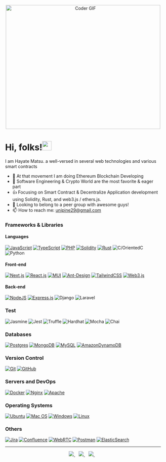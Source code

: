 <p align="center">
  <img src="https://media.giphy.com/media/SWoSkN6DxTszqIKEqv/giphy.gif" alt="Coder GIF" width="500" height="400">
</p>

  # Hi, folks!<img src="https://raw.githubusercontent.com/MartinHeinz/MartinHeinz/master/wave.gif" width="30px">
  I am Hayate Matsu. a well-versed in several web technologies and various smart contracts
  
- 🔭 At that movement I am doing Ethereum Blockchain Developing
- 👀 Software Engineering & Crypto World are the most favorite & eager part
- 👍 Focusing on Smart Contract & Decentralize Application development using Solidity, Rust, and web3.js / ethers.js.
- 💞️ Looking to belong to a peer group with awesome guys!
- 📫 How to reach me: unipine29@gmail.com


### Frameworks & Libraries

#### Languages
[![JavaScript](https://img.shields.io/badge/javascript-%23323330.svg?style=for-the-badge&logo=javascript&logoColor=%23F7DF1E)](https://github.com/unipine/)
[![TypeScript](https://img.shields.io/badge/typescript-%23007ACC.svg?style=for-the-badge&logo=typescript&logoColor=white)](https://github.com/unipine/)
[![PHP](https://img.shields.io/badge/php-%23007ACC.svg?style=for-the-badge&logo=php&logoColor=white)](https://github.com/unipine/)
[![Solidity](https://img.shields.io/badge/Solidity-%23363636.svg?style=for-the-badge&logo=solidity&logoColor=white)](https://github.com/unipine/)
[![Rust](https://img.shields.io/badge/rust-%23000000.svg?style=for-the-badge&logo=rust&logoColor=white)](https://github.com/unipine/)
![C/OrientedC](https://img.shields.io/badge/C-%2300599C.svg?style=for-the-badge&logo=C%2B%2B&logoColor=white)
![Python](https://img.shields.io/badge/python-3670A0?style=for-the-badge&logo=python&logoColor=ffdd54)


#### Front-end
[![Next.js](https://img.shields.io/badge/Next-black?style=for-the-badge&logo=next.js&logoColor=white&link=https://github.com/unipine/)](https://github.com/unipine/)
[![React.js](https://img.shields.io/badge/react-%2320232a.svg?style=for-the-badge&logo=react&logoColor=%2361DAFB&link=https://github.com/unipine/)](https://github.com/unipine/)
[![MUI](https://img.shields.io/badge/mui-%230081CB.svg?style=for-the-badge&logo=mui&logoColor=white)](https://github.com/unipine/)
[![Ant-Design](https://img.shields.io/badge/-AntDesign-%230170FE?style=for-the-badge&logo=ant-design&logoColor=white)](https://github.com/unipine/)
[![TailwindCSS](https://img.shields.io/badge/tailwindcss-%2338B2AC.svg?style=for-the-badge&logo=tailwind-css&logoColor=white)](https://github.com/unipine)
[![Web3.js](https://img.shields.io/badge/web3.js-%23092E20.svg?style=for-the-badge&logo=web3.js&logoColor=white)](https://github.com/unipine)


#### Back-end
[![NodeJS](https://img.shields.io/badge/node.js-6DA55F?style=for-the-badge&logo=node.js&logoColor=white&link=https://github.com/unipine/)](https://github.com/unipine/)
[![Express.js](https://img.shields.io/badge/express.js-%23404d59.svg?style=for-the-badge&logo=express&logoColor=%2361DAFB)](https://github.com/unipine/)
![Django](https://img.shields.io/badge/django-%23092E20.svg?style=for-the-badge&logo=django&logoColor=white)
![Laravel](https://img.shields.io/badge/laravel-%23FF2D20.svg?style=for-the-badge&logo=laravel&logoColor=white)


### Test
![Jasmine](https://img.shields.io/badge/-Jasmine-%238A4182?style=for-the-badge&logo=Jasmine&logoColor=white)
![Jest](https://img.shields.io/badge/-jest-%23C21325?style=for-the-badge&logo=jest&logoColor=white)
![Truffle](https://img.shields.io/badge/-truffle-%6DA55F?style=for-the-badge&logo=truffle&logoColor=white)
![Hardhat](https://img.shields.io/badge/-hardhat-%23FF9900?style=for-the-badge&logo=hardhat&logoColor=white)
![Mocha](https://img.shields.io/badge/-mocha-%238D6748?style=for-the-badge&logo=mocha&logoColor=white)
![Chai](https://img.shields.io/badge/-chai-%238D6748?style=for-the-badge&logo=chai&logoColor=white)



### Databases

[![Postgres](https://img.shields.io/badge/postgres-%23316192.svg?style=for-the-badge&logo=postgresql&logoColor=white)](https://github.com/unipine/)
[![MongoDB](https://img.shields.io/badge/MongoDB-%234ea94b.svg?style=for-the-badge&logo=mongodb&logoColor=white)](https://github.com/unipine/)
[![MySQL](https://img.shields.io/badge/mysql-%2300f.svg?style=for-the-badge&logo=mysql&logoColor=white)](https://github.com/unipine/)
[![AmazonDynamoDB](https://img.shields.io/badge/Amazon%20DynamoDB-4053D6?style=for-the-badge&logo=Amazon%20DynamoDB&logoColor=white)](https://github.com/unipine/)

### Version Control

[![Git](https://img.shields.io/badge/git-%23F05033.svg?style=for-the-badge&logo=git&logoColor=white)](https://github.com/unipine/)
[![GitHub](https://img.shields.io/badge/github-%23121011.svg?style=for-the-badge&logo=github&logoColor=white)](https://github.com/unipine/)

### Servers and DevOps

[![Docker](https://img.shields.io/badge/docker-%230db7ed.svg?style=for-the-badge&logo=docker&logoColor=white)](https://github.com/unipine)
[![Nginx](https://img.shields.io/badge/nginx-%23009639.svg?style=for-the-badge&logo=nginx&logoColor=white)](https://github.com/unipine)
[![Apache](https://img.shields.io/badge/apache-%23D42029.svg?style=for-the-badge&logo=apache&logoColor=white)](https://github.com/unipine)

### Operating Systems

[![Ubuntu](https://img.shields.io/badge/Ubuntu-E95420?style=for-the-badge&logo=ubuntu&logoColor=white)](https://github.com/unipine)
[![Mac OS](https://img.shields.io/badge/mac%20os-000000?style=for-the-badge&logo=macos&logoColor=F0F0F0)](https://github.com/unipine)
[![Windows](https://img.shields.io/badge/Windows-0078D6?style=for-the-badge&logo=windows&logoColor=white)](https://github.com/unipine)
[![Linux](https://img.shields.io/badge/Linux-FCC624?style=for-the-badge&logo=linux&logoColor=black)](https://github.com/unipine)

### Others
[![Jira](https://img.shields.io/badge/jira-%230A0FFF.svg?style=for-the-badge&logo=jira&logoColor=white)](https://github.com/blockchaindevlife)
[![Confluence](https://img.shields.io/badge/confluence-%23172BF4.svg?style=for-the-badge&logo=confluence&logoColor=white)](https://github.com/blockchaindevlife)
[![WebRTC](https://img.shields.io/badge/webrtc-%23026AA7.svg?style=for-the-badge&logo=webrtc&logoColor=white)](https://github.com/blockchaindevlife)
[![Postman](https://img.shields.io/badge/Postman-FF6C37?style=for-the-badge&logo=postman&logoColor=white)](https://github.com/blockchaindevlife)
[![ElasticSearch](https://img.shields.io/badge/-ElasticSearch-005571?style=for-the-badge&logo=elasticsearch)](https://github.com/blockchaindevlife)


--- 
<p align="center">
<a href="https://t.me/unipine" rel="nofollow">
  <img src="https://camo.githubusercontent.com/0ea1367897b9ee948089a0db824d57a30ce8a5413b59f80d2062b7efcd39ceb3/68747470733a2f2f696d672e736869656c64732e696f2f62616467652f74656c656772616d2d2532333030373742352e7376673f267374796c653d666f722d7468652d6261646765266c6f676f3d74656c656772616d266c6f676f436f6c6f723d7768697465" data-canonical-src="https://img.shields.io/badge/telegram-%230077B5.svg?&amp;style=for-the-badge&amp;logo=telegram&amp;logoColor=white" style="max-width:100%;">
</a>&nbsp;&nbsp;
<a href="https://www.linkedin.com/in/unipine" rel="nofollow">
  <img src="https://camo.githubusercontent.com/a493f6833f99fb3c85788d6d9305e6b7a42b838e5ee5d138fd9a8214a7e77472/68747470733a2f2f696d672e736869656c64732e696f2f62616467652f6c696e6b6564696e2d2532333030373742352e7376673f267374796c653d666f722d7468652d6261646765266c6f676f3d6c696e6b6564696e266c6f676f436f6c6f723d7768697465" data-canonical-src="https://img.shields.io/badge/linkedin-%230077B5.svg?&amp;style=for-the-badge&amp;logo=linkedin&amp;logoColor=white" style="max-width:100%;">
</a>&nbsp;&nbsp;
<a href="mailto:unipine29@gmail.com">
  <img src="https://camo.githubusercontent.com/44d159cb65c2e906ed744052efc1c933364dddc8f2735fe0782a5f60594ff22d/68747470733a2f2f696d672e736869656c64732e696f2f62616467652f656d61696c206d652d2532333144413146332e7376673f267374796c653d666f722d7468652d6261646765266c6f676f3d676d61696c266c6f676f436f6c6f723d7768697465" data-canonical-src="https://img.shields.io/badge/email me-%231DA1F3.svg?&amp;style=for-the-badge&amp;logo=gmail&amp;logoColor=white" style="max-width:100%;">
</a>&nbsp;&nbsp;
</p>


[github]: https://github.com/unipine/

<!---
MatsuHayate/unipine is a ✨ special ✨ repository because its `README.md` (this file) appears on your GitHub profile.
You can click the Preview link to take a look at your changes.
--->
